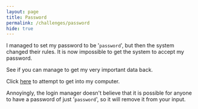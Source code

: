 ```yaml
---
layout: page
title: Password
permalink: /challenges/password
hide: true
---
```


I managed to set my password to be '`password`', but then the system changed
their rules. It is now impossible to get the system to accept my password.

See if you can manage to get my very important data back.

Click [here](https://PasswordIsPassword.jac0bwilson.repl.run) to attempt to
get into my computer.

Annoyingly, the login manager doesn't believe that it is possible for anyone to
have a password of just '`password`', so it will remove it from your input.